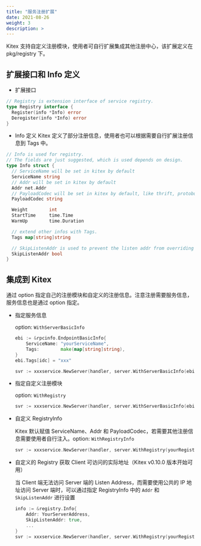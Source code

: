 ```yaml
---
title: "服务注册扩展"
date: 2021-08-26
weight: 3
description: >
---
```


Kitex 支持自定义注册模块，使用者可自行扩展集成其他注册中心，该扩展定义在 pkg/registry 下。

## 扩展接口和 Info 定义

- 扩展接口

```go
// Registry is extension interface of service registry.
type Registry interface {
  Register(info *Info) error
  Deregister(info *Info) error
}
```

- Info 定义
  Kitex 定义了部分注册信息，使用者也可以根据需要自行扩展注册信息到 Tags 中。

```go
// Info is used for registry.
// The fields are just suggested, which is used depends on design.
type Info struct {
  // ServiceName will be set in kitex by default
  ServiceName string
  // Addr will be set in kitex by default
  Addr net.Addr
  // PayloadCodec will be set in kitex by default, like thrift, protobuf
  PayloadCodec string

  Weight        int
  StartTime     time.Time
  WarmUp        time.Duration

  // extend other infos with Tags.
  Tags map[string]string

  // SkipListenAddr is used to prevent the listen addr from overriding the Addr(available from Kitex v0.10.0)
  SkipListenAddr bool
}
```

## 集成到 Kitex

通过 option 指定自己的注册模块和自定义的注册信息。注意注册需要服务信息，服务信息也是通过 option 指定。

- 指定服务信息

  option: `WithServerBasicInfo`

  ```go
  ebi := &rpcinfo.EndpointBasicInfo{
      ServiceName: "yourServiceName",
      Tags:        make(map[string]string),
  }
  ebi.Tags[idc] = "xxx"

  svr := xxxservice.NewServer(handler, server.WithServerBasicInfo(ebi))
  ```

- 指定自定义注册模块

  option: `WithRegistry`

  ```go
  svr := xxxservice.NewServer(handler, server.WithServerBasicInfo(ebi), server.WithRegistry(yourRegistry))
  ```

- 自定义 RegistryInfo

  Kitex 默认赋值 ServiceName、Addr 和 PayloadCodec，若需要其他注册信息需要使用者自行注入。option: `WithRegistryInfo`

  ```go
  svr := xxxservice.NewServer(handler, server.WithRegistry(yourRegistry), server.WithRegistryInfo(yourRegistryInfo))
  ```
- 自定义的 Registry 获取 Client 可访问的实际地址（Kitex v0.10.0 版本开始可用）

  当 Client 端无法访问 Server 端的 Listen Address，而需要使用公共的 IP 地址访问 Server 端时，可以通过指定 RegistryInfo 中的 `Addr` 和 `SkipListenAddr` 进行设置
   ```go
  info := &registry.Info{
       Addr: YourServerAddress,
       SkipListenAddr: true,
       ...
  }
  svr := xxxservice.NewServer(handler, server.WithRegistry(yourRegistry), server.WithRegistryInfo(info))
  ```
